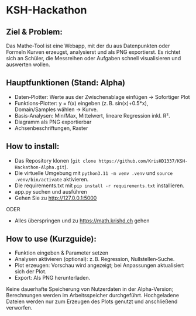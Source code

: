 # KSH-Hackathon

## Ziel & Problem:
Das Mathe-Tool ist eine Webapp, mit der du aus Datenpunkten oder Formeln Kurven erzeugst, analysierst und als PNG exportierst. Es richtet sich an Schüler, die Messreihen oder Aufgaben schnell visualisieren und auswerten wollen.

## Hauptfunktionen (Stand: Alpha)
* Daten‑Plotter: Werte aus der Zwischenablage einfügen -> Sofortiger Plot
* Funktions‑Plotter: y = f(x) eingeben (z. B. sin(x)+0.5*x), Domain/Samples wählen → Kurve.
* Basis‑Analysen: Min/Max, Mittelwert, lineare Regression inkl. R².
* Diagramm als PNG exportierbar
* Achsenbeschriftungen, Raster

## How to install:
* Das Repository klonen (```git clone https://github.com/KrisHD1337/KSH-Hackathon-Alpha.git```).
* Die virtuelle Umgebung mit ```python3.11 -m venv .venv``` und ```source .venv/bin/activate``` aktivieren.
* Die requirements.txt mit ```pip install -r requirements.txt``` installieren.
* app.py suchen und ausführen
* Gehen Sie zu http://127.0.0.1:5000

ODER
* Alles überspringen und zu https://math.krishd.ch gehen

## How to use (Kurzguide): 
* Funktion eingeben & Parameter setzen
* Analysen aktivieren (optional): z. B. Regression, Nullstellen‑Suche.
* Plot erzeugen: Vorschau wird angezeigt; bei Anpassungen aktualisiert sich der Plot.
* Export: Als PNG herunterladen.

Keine dauerhafte Speicherung von Nutzerdaten in der Alpha-Version; Berechnungen werden im Arbeitsspeicher durchgeführt. Hochgeladene Dateien werden nur zum Erzeugen des Plots genutzt und anschließend verworfen.
